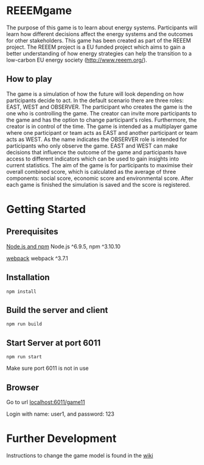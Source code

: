 # REEEMgame
The purpose of this game is to learn about energy systems. Participants will learn how different decisions affect the energy systems and the outcomes for other stakeholders.
This game has been created as part of the REEEM project. The REEEM project is a EU funded project which aims to gain a better understanding of how energy strategies can help the transition to a low-carbon EU energy society (http://www.reeem.org/).
## How to play
The game is a simulation of how the future will look depending on how participants decide to act. In the default scenario there are three roles: EAST, WEST and OBSERVER. The participant who creates the game is the one who is controlling the game. The creator can invite more participants to the game and has the option to change participant's roles. Furthermore, the creator is in control of the time. The game is intended as a multiplayer game where one participant or team acts as EAST and another participant or team acts as WEST. As the name indicates the OBSERVER role is intended for participants who only observe the game. EAST and WEST can make decisions that influence the outcome of the game and participants have access to different indicators which can be used to gain insights into current statistics. The aim of the game is for participants to maximise their overall combined score, which is calculated as the average of three components: social score, economic score and environmental score. After each game is finished the simulation is saved and the score is registered. 
# Getting Started
## Prerequisites
[Node.js and npm](https://nodejs.org/en/download/)  Node.js ^6.9.5, npm ^3.10.10

[webpack](https://github.com/webpack/webpack)  webpack ^3.7.1
## Installation
	npm install 
## Build the server and client 
 	npm run build
## Start Server at port 6011
	npm run start
Make sure port 6011 is not in use

## Browser
Go to url [localhost:6011/game11](http://localhost:6011/game11/)

Login with name: user1, and password: 123

# Further Development
Instructions to change the game model is found in the [wiki](https://github.com/ReeemProject/REEEMgame-local/wiki)
	
